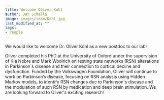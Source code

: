 ```yaml
---
title: Welcome Oliver Kohl
author: Jan Schalla
image: images/team/Kohl.jpg
last_modified_at: ""
tags:
- People
---
```


<!-- excerpt start -->
We would like to welcome Dr. Oliver Kohl as a new postdoc to our lab! 
<!-- excerpt end -->

Oliver completed his PhD at the University of Oxford under the supervision of Kia Nobre and Mark Woolrich on resting state networks (RSN) alterations in Parkinson´s disease and their connection to cortical decline and dysfunction. 
Funded by the Volkswagen Foundation, Oliver will continue to work on Parkinson’s disease, focusing on RSN analysis using Hidden Markov models, to identify RSN changes due to Parkinson´s disease and the modulation of such RSN by medication and deep brain stimulation. 
We are looking forward to Oliver's exciting research!

